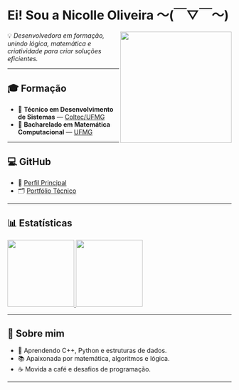 # Ei! Sou a Nicolle Oliveira 〜(￣▽￣〜)  
<img align="right" width="250" src="https://pa1.narvii.com/6580/8098c6e9207376889eeb0532d9f5a0723c4d73f5_hq.gif"/>

💡 *Desenvolvedora em formação, unindo lógica, matemática e criatividade para criar soluções eficientes.*  

---

## 🎓 Formação
- 🎯 **Técnico em Desenvolvimento de Sistemas** — [Coltec/UFMG](https://coltec.ufmg.br/)  
- 📐 **Bacharelado em Matemática Computacional** — [UFMG](https://ufmg.br/)  

---

## 💻 GitHub
- 📂 [Perfil Principal](https://github.com/NicolleTO)  
- 🗂️ [Portfólio Técnico](https://github.com/Nicolle-Oliveira)  

---

## 📊 Estatísticas
<div>
    <a href="https://github.com/NicolleTO">
        <img height=150 src="https://github-readme-stats.vercel.app/api?username=NicolleTO&hide=contribs,prs&show_icons=true&theme=omni"/>
    </a>
    <a href="https://github.com/NicolleTO">
        <img height=150 src="https://github-readme-stats.vercel.app/api/top-langs/?username=NicolleTO&layout=compact&theme=omni" />
    </a>
</div>

---

## 🌟 Sobre mim
- 🌱 Aprendendo C++, Python e estruturas de dados.  
- 📚 Apaixonada por matemática, algoritmos e lógica.  
- ☕ Movida a café e desafios de programação.  

---
